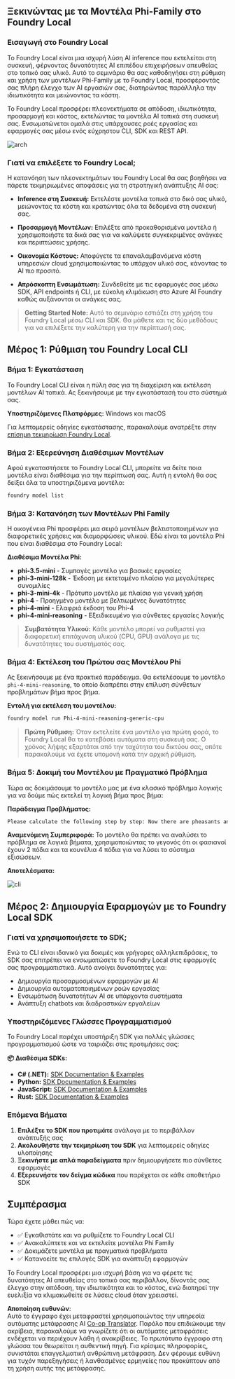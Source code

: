 <!--
CO_OP_TRANSLATOR_METADATA:
{
  "original_hash": "52973a5680a65a810aa80b7036afd31f",
  "translation_date": "2025-07-09T19:53:32+00:00",
  "source_file": "md/01.Introduction/02/07.FoundryLocal.md",
  "language_code": "el"
}
-->
## Ξεκινώντας με τα Μοντέλα Phi-Family στο Foundry Local

### Εισαγωγή στο Foundry Local

Το Foundry Local είναι μια ισχυρή λύση AI inference που εκτελείται στη συσκευή, φέρνοντας δυνατότητες AI επιπέδου επιχειρήσεων απευθείας στο τοπικό σας υλικό. Αυτό το σεμινάριο θα σας καθοδηγήσει στη ρύθμιση και χρήση των μοντέλων Phi-Family με το Foundry Local, προσφέροντάς σας πλήρη έλεγχο των AI εργασιών σας, διατηρώντας παράλληλα την ιδιωτικότητα και μειώνοντας τα κόστη.

Το Foundry Local προσφέρει πλεονεκτήματα σε απόδοση, ιδιωτικότητα, προσαρμογή και κόστος, εκτελώντας τα μοντέλα AI τοπικά στη συσκευή σας. Ενσωματώνεται ομαλά στις υπάρχουσες ροές εργασίας και εφαρμογές σας μέσω ενός εύχρηστου CLI, SDK και REST API.


![arch](../../../../../imgs/01/02/07/foundry-local-arch.png)

### Γιατί να επιλέξετε το Foundry Local;

Η κατανόηση των πλεονεκτημάτων του Foundry Local θα σας βοηθήσει να πάρετε τεκμηριωμένες αποφάσεις για τη στρατηγική ανάπτυξης AI σας:

- **Inference στη Συσκευή:** Εκτελέστε μοντέλα τοπικά στο δικό σας υλικό, μειώνοντας τα κόστη και κρατώντας όλα τα δεδομένα στη συσκευή σας.

- **Προσαρμογή Μοντέλων:** Επιλέξτε από προκαθορισμένα μοντέλα ή χρησιμοποιήστε τα δικά σας για να καλύψετε συγκεκριμένες ανάγκες και περιπτώσεις χρήσης.

- **Οικονομία Κόστους:** Αποφύγετε τα επαναλαμβανόμενα κόστη υπηρεσιών cloud χρησιμοποιώντας το υπάρχον υλικό σας, κάνοντας το AI πιο προσιτό.

- **Απρόσκοπτη Ενσωμάτωση:** Συνδεθείτε με τις εφαρμογές σας μέσω SDK, API endpoints ή CLI, με εύκολη κλιμάκωση στο Azure AI Foundry καθώς αυξάνονται οι ανάγκες σας.

> **Getting Started Note:** Αυτό το σεμινάριο εστιάζει στη χρήση του Foundry Local μέσω CLI και SDK. Θα μάθετε και τις δύο μεθόδους για να επιλέξετε την καλύτερη για την περίπτωσή σας.

## Μέρος 1: Ρύθμιση του Foundry Local CLI

### Βήμα 1: Εγκατάσταση

Το Foundry Local CLI είναι η πύλη σας για τη διαχείριση και εκτέλεση μοντέλων AI τοπικά. Ας ξεκινήσουμε με την εγκατάστασή του στο σύστημά σας.

**Υποστηριζόμενες Πλατφόρμες:** Windows και macOS

Για λεπτομερείς οδηγίες εγκατάστασης, παρακαλούμε ανατρέξτε στην [επίσημη τεκμηρίωση Foundry Local](https://github.com/microsoft/Foundry-Local/blob/main/README.md).

### Βήμα 2: Εξερεύνηση Διαθέσιμων Μοντέλων

Αφού εγκαταστήσετε το Foundry Local CLI, μπορείτε να δείτε ποια μοντέλα είναι διαθέσιμα για την περίπτωσή σας. Αυτή η εντολή θα σας δείξει όλα τα υποστηριζόμενα μοντέλα:


```bash
foundry model list
```

### Βήμα 3: Κατανόηση των Μοντέλων Phi Family

Η οικογένεια Phi προσφέρει μια σειρά μοντέλων βελτιστοποιημένων για διαφορετικές χρήσεις και διαμορφώσεις υλικού. Εδώ είναι τα μοντέλα Phi που είναι διαθέσιμα στο Foundry Local:

**Διαθέσιμα Μοντέλα Phi:** 

- **phi-3.5-mini** - Συμπαγές μοντέλο για βασικές εργασίες
- **phi-3-mini-128k** - Έκδοση με εκτεταμένο πλαίσιο για μεγαλύτερες συνομιλίες
- **phi-3-mini-4k** - Πρότυπο μοντέλο με πλαίσιο για γενική χρήση
- **phi-4** - Προηγμένο μοντέλο με βελτιωμένες δυνατότητες
- **phi-4-mini** - Ελαφριά έκδοση του Phi-4
- **phi-4-mini-reasoning** - Εξειδικευμένο για σύνθετες εργασίες λογικής

> **Συμβατότητα Υλικού:** Κάθε μοντέλο μπορεί να ρυθμιστεί για διαφορετική επιτάχυνση υλικού (CPU, GPU) ανάλογα με τις δυνατότητες του συστήματός σας.

### Βήμα 4: Εκτέλεση του Πρώτου σας Μοντέλου Phi

Ας ξεκινήσουμε με ένα πρακτικό παράδειγμα. Θα εκτελέσουμε το μοντέλο `phi-4-mini-reasoning`, το οποίο διαπρέπει στην επίλυση σύνθετων προβλημάτων βήμα προς βήμα.


**Εντολή για εκτέλεση του μοντέλου:**

```bash
foundry model run Phi-4-mini-reasoning-generic-cpu
```

> **Πρώτη Ρύθμιση:** Όταν εκτελείτε ένα μοντέλο για πρώτη φορά, το Foundry Local θα το κατεβάσει αυτόματα στη συσκευή σας. Ο χρόνος λήψης εξαρτάται από την ταχύτητα του δικτύου σας, οπότε παρακαλούμε να έχετε υπομονή κατά την αρχική ρύθμιση.

### Βήμα 5: Δοκιμή του Μοντέλου με Πραγματικό Πρόβλημα

Τώρα ας δοκιμάσουμε το μοντέλο μας με ένα κλασικό πρόβλημα λογικής για να δούμε πώς εκτελεί τη λογική βήμα προς βήμα:

**Παράδειγμα Προβλήματος:**

```txt
Please calculate the following step by step: Now there are pheasants and rabbits in the same cage, there are thirty-five heads on top and ninety-four legs on the bottom, how many pheasants and rabbits are there?
```

**Αναμενόμενη Συμπεριφορά:** Το μοντέλο θα πρέπει να αναλύσει το πρόβλημα σε λογικά βήματα, χρησιμοποιώντας το γεγονός ότι οι φασιανοί έχουν 2 πόδια και τα κουνέλια 4 πόδια για να λύσει το σύστημα εξισώσεων.

**Αποτελέσματα:**

![cli](../../../../../imgs/01/02/07/cli.png)

## Μέρος 2: Δημιουργία Εφαρμογών με το Foundry Local SDK

### Γιατί να χρησιμοποιήσετε το SDK;

Ενώ το CLI είναι ιδανικό για δοκιμές και γρήγορες αλληλεπιδράσεις, το SDK σας επιτρέπει να ενσωματώσετε το Foundry Local στις εφαρμογές σας προγραμματιστικά. Αυτό ανοίγει δυνατότητες για:

- Δημιουργία προσαρμοσμένων εφαρμογών με AI
- Δημιουργία αυτοματοποιημένων ροών εργασίας
- Ενσωμάτωση δυνατοτήτων AI σε υπάρχοντα συστήματα
- Ανάπτυξη chatbots και διαδραστικών εργαλείων

### Υποστηριζόμενες Γλώσσες Προγραμματισμού

Το Foundry Local παρέχει υποστήριξη SDK για πολλές γλώσσες προγραμματισμού ώστε να ταιριάζει στις προτιμήσεις σας:

**📦 Διαθέσιμα SDKs:**

- **C# (.NET):** [SDK Documentation & Examples](https://github.com/microsoft/Foundry-Local/tree/main/sdk/cs)
- **Python:** [SDK Documentation & Examples](https://github.com/microsoft/Foundry-Local/tree/main/sdk/python)
- **JavaScript:** [SDK Documentation & Examples](https://github.com/microsoft/Foundry-Local/tree/main/sdk/js)
- **Rust:** [SDK Documentation & Examples](https://github.com/microsoft/Foundry-Local/tree/main/sdk/rust)

### Επόμενα Βήματα

1. **Επιλέξτε το SDK που προτιμάτε** ανάλογα με το περιβάλλον ανάπτυξής σας
2. **Ακολουθήστε την τεκμηρίωση του SDK** για λεπτομερείς οδηγίες υλοποίησης
3. **Ξεκινήστε με απλά παραδείγματα** πριν δημιουργήσετε πιο σύνθετες εφαρμογές
4. **Εξερευνήστε τον δείγμα κώδικα** που παρέχεται σε κάθε αποθετήριο SDK

## Συμπέρασμα

Τώρα έχετε μάθει πώς να:
- ✅ Εγκαθιστάτε και να ρυθμίζετε το Foundry Local CLI
- ✅ Ανακαλύπτετε και να εκτελείτε μοντέλα Phi Family
- ✅ Δοκιμάζετε μοντέλα με πραγματικά προβλήματα
- ✅ Κατανοείτε τις επιλογές SDK για ανάπτυξη εφαρμογών

Το Foundry Local προσφέρει μια ισχυρή βάση για να φέρετε τις δυνατότητες AI απευθείας στο τοπικό σας περιβάλλον, δίνοντάς σας έλεγχο στην απόδοση, την ιδιωτικότητα και το κόστος, ενώ διατηρεί την ευελιξία να κλιμακωθείτε σε λύσεις cloud όταν χρειαστεί.

**Αποποίηση ευθυνών**:  
Αυτό το έγγραφο έχει μεταφραστεί χρησιμοποιώντας την υπηρεσία αυτόματης μετάφρασης AI [Co-op Translator](https://github.com/Azure/co-op-translator). Παρόλο που επιδιώκουμε την ακρίβεια, παρακαλούμε να γνωρίζετε ότι οι αυτόματες μεταφράσεις ενδέχεται να περιέχουν λάθη ή ανακρίβειες. Το πρωτότυπο έγγραφο στη γλώσσα του θεωρείται η αυθεντική πηγή. Για κρίσιμες πληροφορίες, συνιστάται επαγγελματική ανθρώπινη μετάφραση. Δεν φέρουμε ευθύνη για τυχόν παρεξηγήσεις ή λανθασμένες ερμηνείες που προκύπτουν από τη χρήση αυτής της μετάφρασης.